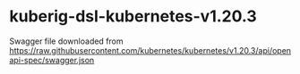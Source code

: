 # kuberig-dsl-kubernetes-v1.20.3

Swagger file downloaded from https://raw.githubusercontent.com/kubernetes/kubernetes/v1.20.3/api/openapi-spec/swagger.json
